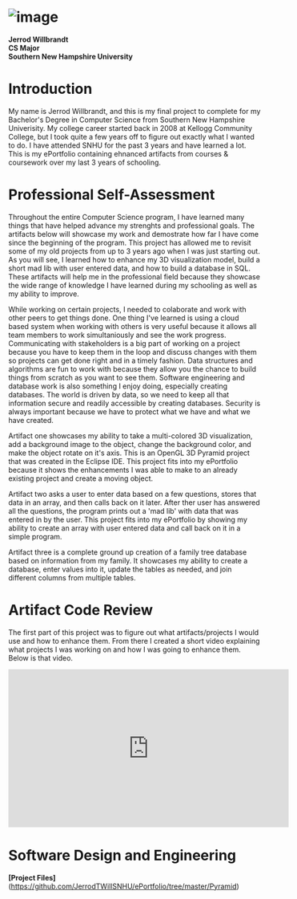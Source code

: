 # ![image](https://static.wixstatic.com/media/160886_720abe838bab496fbfc14b206c8966d4.png)

**Jerrod Willbrandt<br/>
CS Major<br/>
Southern New Hampshire University<br/>**

# **Introduction**
My name is Jerrod Willbrandt, and this is my final project to complete for my Bachelor's Degree in Computer Science from Southern New Hampshire Univerisity.  My college career started back in 2008 at Kellogg Community College, but I took quite a few years off to figure out exactly what I wanted to do.  I have attended SNHU for the past 3 years and have learned a lot.  This is my ePortfolio containing ehnanced artifacts from courses & coursework over my last 3 years of schooling.

# **Professional Self-Assessment**
Throughout the entire Computer Science program, I have learned many things that have helped advance my strenghts and professional goals.  The artifacts below will showcase my work and demostrate how far I have come since the beginning of the program.  This project has allowed me to revisit some of my old projects from up to 3 years ago when I was just starting out.  As you will see, I learned how to enhance my 3D visualization model, build a short mad lib with user entered data, and how to build a database in SQL.  These artifacts will help me in the professional field because they showcase the wide range of knowledge I have learned during my schooling as well as my ability to improve.

While working on certain projects, I needed to colaborate and work with other peers to get things done.  One thing I've learned is using a cloud based system when working with others is very useful because it allows all team members to work simultaniously and see the work progress.  Communicating with stakeholders is a big part of working on a project because you have to keep them in the loop and discuss changes with them so projects can get done right and in a timely fashion.  Data structures and algorithms are fun to work with because they allow you the chance to build things from scratch as you want to see them.  Software engineering and database work is also something I enjoy doing, especially creating databases.  The world is driven by data, so we need to keep all that information secure and readily accessible by creating databases.  Security is always important because we have to protect what we have and what we have created.

Artifact one showcases my ability to take a multi-colored 3D visualization, add a background image to the object, change the background color, and make the object rotate on it's axis.  This is an OpenGL 3D Pyramid project that was created in the Eclipse IDE.  This project fits into my ePortfolio because it shows the enhancements I was able to make to an already existing project and create a moving object.

Artifact two asks a user to enter data based on a few questions, stores that data in an array, and then calls back on it later.  After ther user has answered all the questions, the program prints out a 'mad lib' with data that was entered in by the user.  This project fits into my ePortfolio by showing my ability to create an array with user entered data and call back on it in a simple program.

Artifact three is a complete ground up creation of a family tree database based on information from my family.  It showcases my ability to create a database, enter values into it, update the tables as needed, and join different columns from multiple tables.  

# **Artifact Code Review**
The first part of this project was to figure out what artifacts/projects I would use and how to enhance them.  From there I created a short video explaining what projects I was working on and how I was going to enhance them.  Below is that video. 

<iframe width="560" height="315" src="https://www.youtube.com/embed/gxzFT2m7RUA" frameborder="0" allow="accelerometer; autoplay; encrypted-media; gyroscope; picture-in-picture" allowfullscreen></iframe>

# **Software Design and Engineering**
**[Project Files]**(https://github.com/JerrodTWillSNHU/ePortfolio/tree/master/Pyramid)

